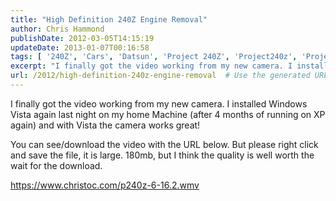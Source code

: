 ```yaml
---
title: "High Definition 240Z Engine Removal"
author: Chris Hammond
publishDate: 2012-03-05T14:15:19
updateDate: 2013-01-07T00:16:58
tags: [ '240Z', 'Cars', 'Datsun', 'Project 240Z', 'Project240z', 'Project240Zcom' ]
excerpt: "I finally got the video working from my new camera. I installed Windows Vista again last night on my home Machine (after 4 months of running on XP again) and with Vista the camera works great! You can see/download the video with the URL below. But please right click and save the file, it is large. 180mb, but I think the quality is well worth the wait for the..."
url: /2012/high-definition-240z-engine-removal  # Use the generated URL with year
---
```

<p>I finally got the video working from my new camera. I installed Windows Vista again last night on my home Machine (after 4 months of running on XP again) and with Vista the camera works great!</p> <p>You can see/download the video with the URL below. But please right click and save the file, it is large. 180mb, but I think the quality is well worth the wait for the download.</p> <p><a href="https://www.christoc.com/p240z-6-16.2.wmv">https://www.christoc.com/p240z-6-16.2.wmv</a></p>
